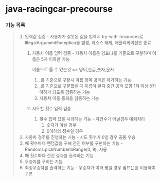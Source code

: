 # java-racingcar-precourse
### 기능 목록
> 1. 입력값 검증 - 사용자가 잘못된 값을 입력시 try-with-resources로
>   IllegalArgumentException을 발생, 리소스 해제, 애플리케이션은 종료
>    1. 자동차 이름 입력 검증 - 자동차 이름은 쉼표(,)를 기준으로 구분하며 이름은 5자 이하만 가능
>       
>       이름으로 올 수 있는것 => 영어,한글,숫자,문자
>       1. ,를 기준으로 구분시 이름 양쪽 공백은 제거하는 기능
>       2. ,를 기준으로 구분했을 때 이름이 글자 중간 공백 포함 1자 이상 5자 이하가 되도록 검증하는 기능
>       3. 자동차 이름 중복을 검증하는 기능
>    2. 시도할 횟수 입력 검증
>       1. 횟수 입력 값을 처리하는 기능 - 자연수가 아닐경우 예외처리
>          1. 숫자가 아닐 경우
>          2. 0이하의 정수일 경우
> 2. 자동차 경주를 진행하는 기능 - 시도 횟수가 0일 경우 공동 우승
> 3. 매 횟수마다 랜덤값을 구해 전진 여부를 구현하는 기능 - Randoms.pickNumberInRange(0, 9); 사용
> 4. 매 횟수마다 전진 결과를 출력하는 기능
> 5. 우승자를 구하는 기능
> 6. 최종우승자를 출력하는 기능 - 우승자가 여러 명일 경우 쉼표(,)를 이용하여 구분
